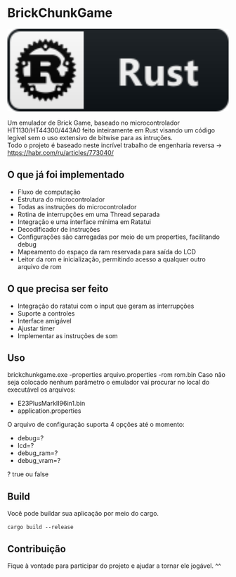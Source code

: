 # BrickChunkGame

<img src="https://github.com/alvarowm/brickchunkgame/blob/master/rust_button_icon_151922.svg" width="512" height="188"/>

Um emulador de Brick Game, baseado no microcontrolador HT1130/HT44300/443A0 feito inteiramente em Rust visando um código legível sem o uso extensivo de bitwise para as intruções.
<br>Todo o projeto é baseado neste incrível trabalho de engenharia reversa -> https://habr.com/ru/articles/773040/


## O que já foi implementado
- Fluxo de computação
- Estrutura do microcontrolador
- Todas as instruções do microcontrolador
- Rotina de interrupções em uma Thread separada
- Integração e uma interface mínima em Ratatui
- Decodificador de instruções
- Configurações são carregadas por meio de um properties, facilitando debug
- Mapeamento do espaço da ram reservada para saída do LCD
- Leitor da rom e inicialização, permitindo acesso a qualquer outro arquivo de rom

## O que precisa ser feito
- Integração do ratatui com o input que geram as interrupções
- Suporte a controles
- Interface amigável
- Ajustar timer
- Implementar as instruções de som

## Uso

brickchunkgame.exe -properties arquivo.properties -rom rom.bin
Caso não seja colocado nenhum parâmetro o emulador vai procurar no local do executável os arquivos:
- E23PlusMarkII96in1.bin
- application.properties

O arquivo de configuração suporta 4 opções até o momento:
- debug=?
- lcd=?
- debug_ram=?
- debug_vram=?

? true ou false

## Build
Você pode buildar sua aplicação por meio do cargo.
```
cargo build --release
```

## Contribuição

Fique à vontade para participar do projeto e ajudar a tornar ele jogável. ^^